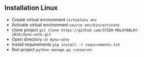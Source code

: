 ## Installation Linux

- Create virtual environment
`virtualenv env`
- Activate virtual environment
`source env/bin/activate`
- clone project
`git clone https://github.com/STIER-MALAYBALAY-2016/dyna-vote.git`
- Open directory
`cd dyna-vote`
- Install requirements
`pip install -r requirements.txt`
- Run project
`python manage.py runserver`

 